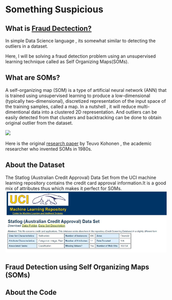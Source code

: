 # Something Suspicious 
## What is [Fraud Dectection?](https://medium.com/@Nethone_/a-beginners-guide-to-machine-learning-in-payment-fraud-detection-prevention-360c95a9ca54)

In simple Data Science language , its somewhat similar to detecting the outliers in a dataset. 

Here, I will be solving a fraud detection problem using an unsupervised learning technique called as Self Organizing Maps(SOMs).

## What are SOMs?
A self-organizing map (SOM) is a type of artificial neural network (ANN) that is trained using unsupervised learning to produce a low-dimensional (typically two-dimensional), discretized representation of the input space of the training samples, called a map.
In a nutshell , it will reduce multi-dimentional data into a clustered 2D representation. And outliers can be easily detected from that clusters and backtracking can be done to obtain original outlier from the dataset.

![](Images/soms.JPG)

Here is the original [research paper](https://sci2s.ugr.es/keel/pdf/algorithm/articulo/1990-Kohonen-PIEEE.pdf) by Teuvo Kohonen , the academic researcher who invented SOMs in 1980s.



## About the Dataset 
The Statlog (Australian Credit Approval) Data Set from the UCI machine learning repository contains the credit card approval information.It is a good mix of attributes thus which  makes it perfect for SOMs.
![](Images/uci.JPG)





## Fraud Detection using Self Organizing Maps (SOMs)
## About the Code

